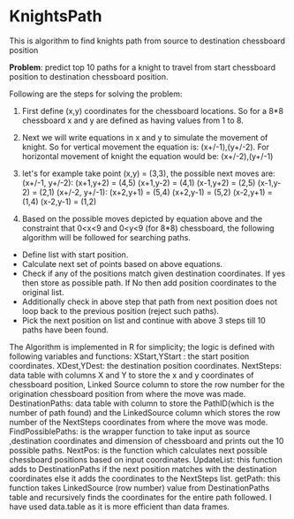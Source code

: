 # KnightsPath
This is algorithm to find knights path from source to destination chessboard position

**Problem**: predict top 10 paths for a knight to travel from start chessboard position to destination chessboard position.

Following are the steps for solving the problem:
1.	First define (x,y) coordinates for the chessboard locations. So for a 8*8 chessboard
x and y are defined as having values from 1 to 8. 
2.	Next we will write equations in x and y to simulate the movement of knight. So for vertical movement the equation is: (x+/-1),(y+/-2). For horizontal movement of knight the equation would be: (x+/-2),(y+/-1)
3.	 let's for example take point (x,y) = (3,3), the possible next moves are:
(x+/-1, y+/-2):
(x+1,y+2) = (4,5)
(x+1,y-2) = (4,1)
(x-1,y+2) = (2,5)
(x-1,y-2) = (2,1)
(x+/-2, y+/-1):
(x+2,y+1) = (5,4)
(x+2,y-1) = (5,2)
(x-2,y+1) = (1,4)
(x-2,y-1) = (1,2)

4.	Based on the possible moves depicted by equation above and the constraint that 0<x<9 and 0<y<9 (for 8*8) chessboard, the following algorithm will be followed for searching paths.

* Define list with start position.
*	Calculate next set of points based on above equations.
*	Check if any of the positions match given destination coordinates. If yes then store as possible path. If No then add position coordinates to the original list.
* Additionally check in above step that path from next position does not loop back to the previous position (reject such paths).
*	Pick the next position on list and continue with above 3 steps till 10 paths have been found.

The Algorithm is implemented in R for simplicity; the logic is defined with following variables and functions:
XStart,YStart : the start position coordinates.
XDest,YDest: the destination position coordinates. 
NextSteps: data table with columns X and Y to store the x and y coordinates of chessboard position, Linked Source column to store the row number for the origination chessboard position from where the move was made.
DestinationPaths: data table with column to store the PathID(which is the number of path found) and the LinkedSource column which stores the row number of the NextSteps coordinates from where the move was mode.
FindPossiblePaths: is the wrapper function to take input as source ,destination coordinates and dimension of chessboard  and prints out the 10 possible paths.
NextPos: is the function which calculates next possible chessboard positions based on input coordinates.
UpdateList: this function adds to DestinationPaths if the next position matches with the destination coordinates else it adds the coordinates to the NextSteps list.
getPath: this function takes LinkedSource (row number) value from DestinationPaths table and recursively finds the coordinates for the entire path followed.
I have used data.table as it is more efficient than data frames.
